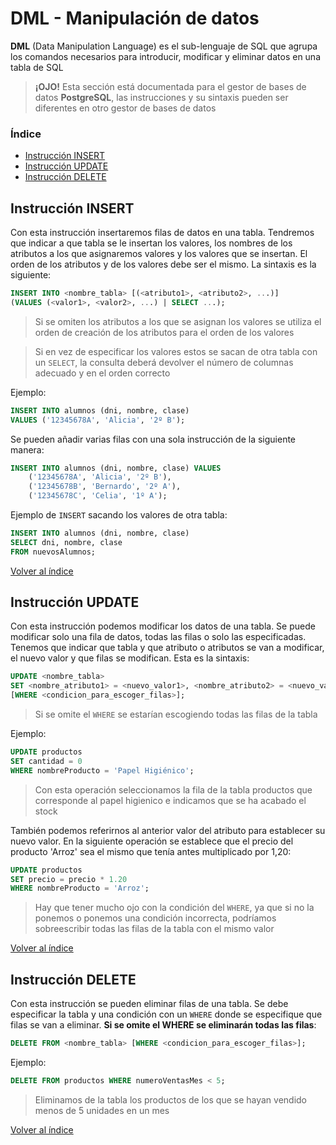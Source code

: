 # DML - Manipulación de datos
**DML** (Data Manipulation Language) es el sub-lenguaje de SQL que agrupa los comandos necesarios para introducir, modificar y eliminar datos en una tabla de SQL
>**¡OJO!** Esta sección está documentada para el gestor de bases de datos **PostgreSQL**, las instrucciones y su sintaxis pueden ser diferentes en otro gestor de bases de datos

### Índice
 - [Instrucción INSERT](#instrucci%c3%b3n-insert)
 - [Instrucción UPDATE](#instrucci%c3%b3n-update)
 - [Instrucción DELETE](#instrucci%c3%b3n-delete)

## Instrucción INSERT
Con esta instrucción insertaremos filas de datos en una tabla. Tendremos que indicar a que tabla se le insertan los valores, los nombres de los atributos a los que asignaremos valores y los valores que se insertan. El orden de los atributos y de los valores debe ser el mismo. La sintaxis es la siguiente:
```sql
INSERT INTO <nombre_tabla> [(<atributo1>, <atributo2>, ...)] 
(VALUES (<valor1>, <valor2>, ...) | SELECT ...);
```
> Si se omiten los atributos a los que se asignan los valores se utiliza el orden de creación de los atributos para el orden de los valores

> Si en vez de especificar los valores estos se sacan de otra tabla con un `SELECT`, la consulta deberá devolver el número de columnas adecuado y en el orden correcto

Ejemplo:
```sql
INSERT INTO alumnos (dni, nombre, clase) 
VALUES ('12345678A', 'Alicia', '2º B');
```
Se pueden añadir varias filas con una sola instrucción de la siguiente manera:
```sql
INSERT INTO alumnos (dni, nombre, clase) VALUES 
    ('12345678A', 'Alicia', '2º B'),
    ('12345678B', 'Bernardo', '2º A'),
    ('12345678C', 'Celia', '1º A');
```
Ejemplo de `INSERT` sacando los valores de otra tabla:
```sql
INSERT INTO alumnos (dni, nombre, clase) 
SELECT dni, nombre, clase
FROM nuevosAlumnos;
```
[Volver al índice](#%c3%8dndice)
## Instrucción UPDATE
Con esta instrucción podemos modificar los datos de una tabla. Se puede modificar solo una fila de datos, todas las filas o solo las especificadas. Tenemos que indicar que tabla y que atributo o atributos se van a modificar, el nuevo valor y que filas se modifican. Esta es la sintaxis:
```sql
UPDATE <nombre_tabla> 
SET <nombre_atributo1> = <nuevo_valor1>, <nombre_atributo2> = <nuevo_valor2>, ... 
[WHERE <condicion_para_escoger_filas>];
```
> Si se omite el `WHERE` se estarían escogiendo todas las filas de la tabla

Ejemplo:
```sql
UPDATE productos 
SET cantidad = 0
WHERE nombreProducto = 'Papel Higiénico';
```
> Con esta operación seleccionamos la fila de la tabla productos que corresponde al papel higienico e indicamos que se ha acabado el stock

También podemos referirnos al anterior valor del atributo para establecer su nuevo valor. En la siguiente operación se establece que el precio del producto 'Arroz' sea el mismo que tenía antes multiplicado por 1,20:
```sql
UPDATE productos 
SET precio = precio * 1.20
WHERE nombreProducto = 'Arroz';
```
> Hay que tener mucho ojo con la condición del `WHERE`, ya que si no la ponemos o ponemos una condición incorrecta, podríamos sobreescribir todas las filas de la tabla con el mismo valor

[Volver al índice](#%c3%8dndice)
## Instrucción DELETE
Con esta instrucción se pueden eliminar filas de una tabla. Se debe especificar la tabla y una condición con un `WHERE` donde se especifique que filas se van a eliminar. **Si se omite el WHERE se eliminarán todas las filas**:
```sql
DELETE FROM <nombre_tabla> [WHERE <condicion_para_escoger_filas>];
```
Ejemplo:
```sql
DELETE FROM productos WHERE numeroVentasMes < 5;
```
> Eliminamos de la tabla los productos de los que se hayan vendido menos de 5 unidades en un mes

[Volver al índice](#%c3%8dndice)